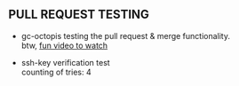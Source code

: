 ## PULL REQUEST TESTING

* gc-octopis testing the pull request & merge functionality.  
btw, [fun video to watch](http://tinyurl.com/htlinsing)

* ssh-key verification test  
counting of tries: 4
